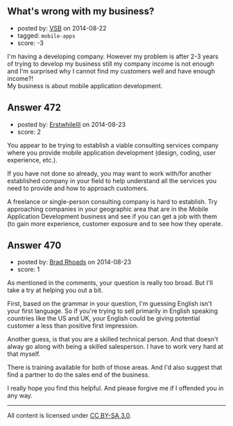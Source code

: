 ## What's wrong with my business?

- posted by: [VSB](https://stackexchange.com/users/1084234/vsb) on 2014-08-22
- tagged: `mobile-apps`
- score: -3

I'm having a developing company. However my problem is after 2-3 years of trying to develop my business still my company income is not enough and I'm surprised why I cannot find my customers well and have enough income?!
<br/> My business is about mobile application development.


## Answer 472

- posted by: [ErstwhileIII](https://stackexchange.com/users/2320529/erstwhileiii) on 2014-08-23
- score: 2

You appear to be trying to establish a viable consulting services company where you provide mobile application development (design, coding, user experience, etc.).

If you have not done so already, you may want to work with/for another established company in your field to help understand all the services you need to provide and how to approach customers. 

A freelance or single-person consulting company is hard to establish. Try approaching companies in your geographic area that are in the Mobile Application Development business and see if you can get a job with them (to gain more experience, customer exposure and to see how they operate.


## Answer 470

- posted by: [Brad Rhoads](https://stackexchange.com/users/42121/brad-rhoads) on 2014-08-23
- score: 1

As mentioned in the comments, your question is really too broad. But I'll take a try at helping you out a bit.

First, based on the grammar in your question, I'm guessing English isn't your first language. So if you're trying to sell primarily in English speaking countries like the US and UK, your English could be giving potential customer a less than positive first impression. 

Another guess, is that you are a skilled technical person. And that doesn't alway go along with being a skilled salesperson. I have to work very hard at that myself.

There is training available for both of those areas. And I'd also suggest that find a partner to do the sales end of the business.

I really hope you find this helpful. And please forgive me if I offended you in any  way.




---

All content is licensed under [CC BY-SA 3.0](https://creativecommons.org/licenses/by-sa/3.0/).
